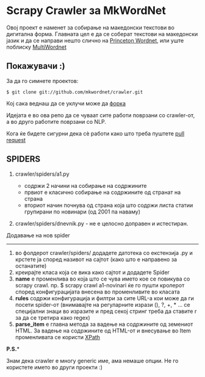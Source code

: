 Scrapy Crawler за MkWordNet
===========================
Овој проект е наменет за собирање на македонски текстови во дигитална форма.
Главната цел е да се соберат текстови на македонски јазик и да се направи
нешто слично на [Princeton Wordnet][PWN], или уште поблиску [MultiWordnet][MWN]

[PWN]: http://wordnetweb.princeton.edu/perl/webwn
[MWN]: http://multiwordnet.fbk.eu/english/home.php

Покажувачи :)
-------------

За да го симнете проектов:

    $ git clone git://github.com/mkwordnet/crawler.git

Кој сака веднаш да се уклучи може да [форка][fork-a-repo]

[fork-a-repo]: http://help.github.com/fork-a-repo/

Идејата е во oва репо да се чуваат сите работи поврзани
со crawler-от, а во друго работите поврзани со NLP.

Кога ќе бидете сигурни дека сѐ работи како што треба пуштете [pull request][pr]

[pr]: http://help.github.com/send-pull-requests/



SPIDERS
-------

1) crawler/spiders/a1.py 
    - содржи 2 начини на собирање на содржините
    - првиот е класично собирање на содржините од странат на страна
    - вториот начин почнува од страна која што содржи листа статии групирани 
      по новинари (од 2001 па наваму)

2) crawler/spiders/dnevnik.py - не е целосно доправен и истестиран.

Додавање на нов spider
______________________

1. во фолдерот crawler/spiders/ додадете датотека со екстензија .py и крстете
ја според називот на сајтот (како што е направено за останатите)
2. креирајте класа која се вика како сајтот и додадете Spider
3. **name** е променлива во која што се чува името кое се повикува со scrapy crawl.
пр. $ scrapy crawl a1-novinari ќе го пушти кролерот според конфигурацијата внесена во променливите во класата
4. **rules** содржи конфигурација и филтри за сите URL-а кои може да ги посети spider-от
(внимавајте на регуларните изрази (), ?, +, * ... се специјални знаци во изразите
и пред секој стринг треба да ставите r за да се третира како regex)
5. **parse_item** е главна метода за вадење на содржините од земениот HTML.
За вадење на содржините од HTML-от и внесување во Item променливата се користи [XPath][xpath]

[xpath]: http://www.w3schools.com/xpath/xpath_syntax.asp


**P.S.***

Знам дека crawler е многу generic име, ама немаше опции. Не го користете името во други проекти :)
